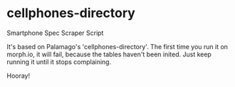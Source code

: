 # cellphones-directory
Smartphone Spec Scraper Script

It's based on Palamago's 'cellphones-directory'.
The first time you run it on morph.io, it will fail, because the tables haven't been inited. 
Just keep running it until it stops complaining.

Hooray!

